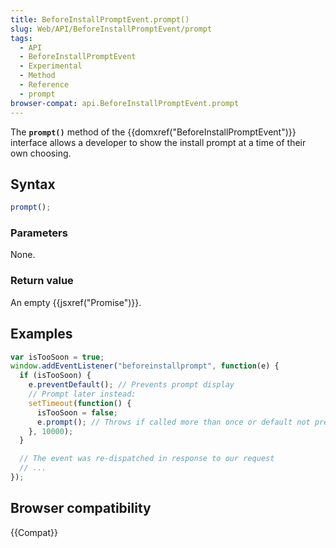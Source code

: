 ```yaml
---
title: BeforeInstallPromptEvent.prompt()
slug: Web/API/BeforeInstallPromptEvent/prompt
tags:
  - API
  - BeforeInstallPromptEvent
  - Experimental
  - Method
  - Reference
  - prompt
browser-compat: api.BeforeInstallPromptEvent.prompt
---
```

The **`prompt()`** method of the
{{domxref("BeforeInstallPromptEvent")}} interface allows a developer to show the
install prompt at a time of their own choosing.

## Syntax

```js
prompt();
```

### Parameters

None.

### Return value

An empty {{jsxref("Promise")}}.

## Examples

```js
var isTooSoon = true;
window.addEventListener("beforeinstallprompt", function(e) {
  if (isTooSoon) {
    e.preventDefault(); // Prevents prompt display
    // Prompt later instead:
    setTimeout(function() {
      isTooSoon = false;
      e.prompt(); // Throws if called more than once or default not prevented
    }, 10000);
  }

  // The event was re-dispatched in response to our request
  // ...
});
```

## Browser compatibility

{{Compat}}
